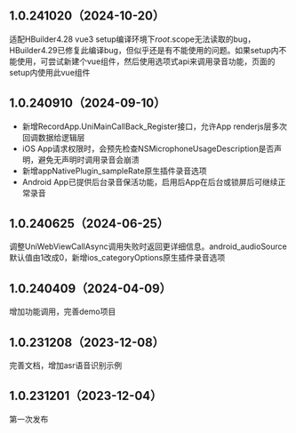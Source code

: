 ## 1.0.241020（2024-10-20）
适配HBuilder4.28 vue3 setup编译环境下$root.$scope无法读取的bug，HBuilder4.29已修复此编译bug，但似乎还是有不能使用的问题。如果setup内不能使用，可尝试新建个vue组件，然后使用选项式api来调用录音功能，页面的setup内使用此vue组件
## 1.0.240910（2024-09-10）
- 新增RecordApp.UniMainCallBack_Register接口，允许App renderjs层多次回调数据给逻辑层
- iOS App请求权限时，会预先检查NSMicrophoneUsageDescription是否声明，避免无声明时调用录音会崩溃
- 新增appNativePlugin_sampleRate原生插件录音选项
- Android App已提供后台录音保活功能，启用后App在后台或锁屏后可继续正常录音
## 1.0.240625（2024-06-25）
调整UniWebViewCallAsync调用失败时返回更详细信息。android_audioSource默认值由1改成0，新增ios_categoryOptions原生插件录音选项
## 1.0.240409（2024-04-09）
增加功能调用，完善demo项目
## 1.0.231208（2023-12-08）
完善文档，增加asr语音识别示例
## 1.0.231201（2023-12-04）
第一次发布
